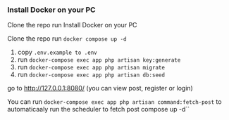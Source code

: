 ### Install Docker on your PC

Clone the repo
run Install Docker on your PC

Clone the repo
run `docker compose up -d`

1. copy `.env.example to .env`
1. run `docker-compose exec app php artisan key:generate`
1. run `docker-compose exec app php artisan migrate`
1. run `docker-compose exec app php artisan db:seed`

go to http://127.0.0.1:8080/ (you can view post, register or login)

You can run `docker-compose exec app php artisan command:fetch-post` to automaticaaly run the scheduler to fetch post compose up -d``
